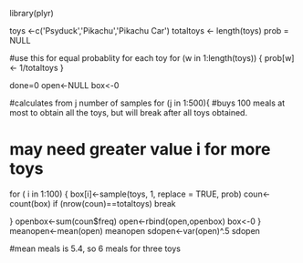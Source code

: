 library(plyr)

toys <-c('Psyduck','Pikachu','Pikachu Car')
totaltoys <- length(toys)
prob = NULL

#use this for equal probablity for each toy 
for (w in 1:length(toys))  {
  prob[w] <- 1/totaltoys
}



done=0
open<-NULL
box<-0

#calculates from j number of samples
for (j in 1:500){
#buys 100 meals at most to obtain all the toys, but will break after all toys obtained.
# may need greater value i for more toys
  for ( i in 1:100) {
    box[i]<-sample(toys, 1, replace = TRUE, prob)
    coun<-count(box)
    if (nrow(coun)==totaltoys)
      break
    
  }
  openbox<-sum(coun$freq)
  open<-rbind(open,openbox)
  box<-0
}  
meanopen<-mean(open)
meanopen
sdopen<-var(open)^.5
sdopen

#mean meals is 5.4, so 6 meals for three toys
